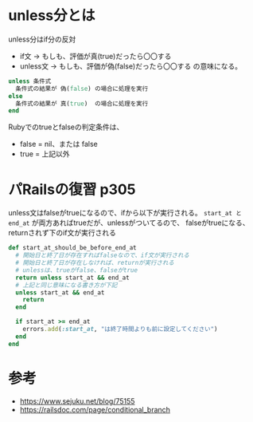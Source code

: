 # unless分とは
unless分はif分の反対
- if文 → もしも、評価が真(true)だったら〇〇する
- unless文 → もしも、評価が偽(false)だったら〇〇する
の意味になる。


```Ruby
unless 条件式
  条件式の結果が 偽(false) の場合に処理を実行
else
  条件式の結果が 真(true)  の場合に処理を実行
end
```

Rubyでのtrueとfalseの判定条件は、
- false = nil、または false
- true = 上記以外



# パRailsの復習 p305
unless文はfalseがtrueになるので、ifから以下が実行される。
`start_at と end_at` が両方あればtrueだが、unlessがついてるので、
falseがtrueになる、returnされず下のif文が実行される

```Ruby
def start_at_should_be_before_end_at
  # 開始日と終了日が存在すればfalseなので、if文が実行される
  # 開始日と終了日が存在しなければ、returnが実行される
  # unlessは、trueがfalse、falseがtrue
  return unless start_at && end_at
  # 上記と同じ意味になる書き方が下記
  unless start_at && end_at
    return
  end

  if start_at >= end_at
    errors.add(:start_at, "は終了時間よりも前に設定してください")
  end
end
```


# 参考
- https://www.sejuku.net/blog/75155
- https://railsdoc.com/page/conditional_branch